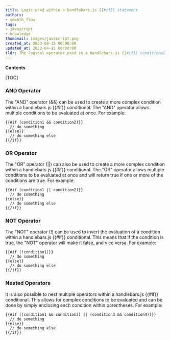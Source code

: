 ```yaml
---
title: Logic used within a handlebars.js {{#if}} statement
authors:
- smooth_flow
tags:
- javascript
- knowledge
thumbnail: images/javascript.png
created_at: 2023-04-15 00:00:00
updated_at: 2023-04-15 00:00:00
tldr: The logical operator used in a handlebars.js {{#if}} conditional is the JavaScript `&&` operator.
---
```


**Contents**

[TOC]

### AND Operator
The "AND" operator (&&) can be used to create a more complex condition within a handlebars.js {{#if}} conditional. The "AND" operator allows multiple conditions to be evaluated at once. For example:

```
{{#if (condition1 && condition2)}}
  // do something
{{else}}
  // do something else
{{/if}}
```

### OR Operator
The "OR" operator (||) can also be used to create a more complex condition within a handlebars.js {{#if}} conditional. The "OR" operator allows multiple conditions to be evaluated at once and will return true if one or more of the conditions are true. For example:

```
{{#if (condition1 || condition2)}}
  // do something
{{else}}
  // do something else
{{/if}}
```

### NOT Operator
The "NOT" operator (!) can be used to invert the evaluation of a condition within a handlebars.js {{#if}} conditional. This means that if the condition is true, the "NOT" operator will make it false, and vice versa. For example:

```
{{#if (!condition1)}}
  // do something
{{else}}
  // do something else
{{/if}}
```

### Nested Operators
It is also possible to nest multiple operators within a handlebars.js {{#if}} conditional. This allows for complex conditions to be evaluated and can be done by simply enclosing each condition within parentheses. For example:

```
{{#if ((condition1 && condition2) || (condition3 && condition4))}}
  // do something
{{else}}
  // do something else
{{/if}}
```
